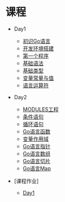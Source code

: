 # 课程

* Day1
  * [初识Go语言](./zh-cn/base/hello_go.md)
  * [开发环境搭建](./zh-cn/base/install.md)
  * [第一个程序](./zh-cn/base/hello_world.md)
  * [基础语法](./zh-cn/base/syntax.md)
  * [基础类型](./zh-cn/base/data_struct.md)
  * [变量常量与值](./zh-cn/base/var_value.md)
  * [语言运算符](./zh-cn/base/operate.md)
* Day2
  * [MODULES工程](./zh-cn/base/modules.md)
  * [条件语句](./zh-cn/base/if.md)
  * [循环语句](./zh-cn/base/for.md)
  * [Go语言函数](./zh-cn/base/func.md)
  * [变量作用域](./zh-cn/base/scope.md)
  * [Go语言指针](./zh-cn/base/pointer.md)
  * [Go语言数组](./zh-cn/base/array.md)
  * [Go语言切片](./zh-cn/base/slice.md)
  * [Go语言Map](./zh-cn/base/map.md)

* [课程作业]
  * [Day1](./day1/README.md)

